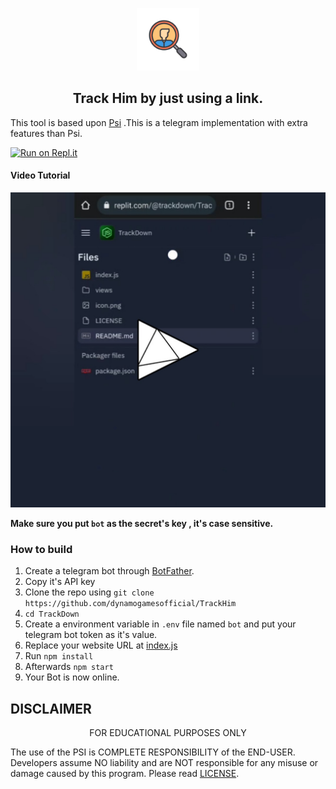 <p align='center'><img style="height:100px;width:100px" src="icon.png" ></p>

<h2 align='center'>Track Him by just using a link.</h2>

<div align="center">

</div>

This tool is based upon [Psi](https://github.com/Th30neAnd0nly/Psi) .This is a telegram implementation with extra features than Psi.


[![Run on Repl.it](https://repl.it/badge/github/dynamogamesofficial/TrackHim)](https://repl.it/github/dynamogamesofficial/TrackHim)
 
#### Video Tutorial 

[![Video Tutorial](https://github.com/dynamogamesofficial/TrackHim/blob/main/vid.png)](https://github.com/dynamogamesofficial/TrackHim/blob/main/vid.mp4?raw=true)

**Make sure you put `bot` as the secret's key , it's case sensitive.**


### How to build
1. Create a telegram bot through [BotFather](https://t.me/BotFather).
1. Copy it's API key
1. Clone the repo using `git clone https://github.com/dynamogamesofficial/TrackHim`
1. `cd TrackDown`
1. Create a environment variable in `.env` file named `bot` and put your telegram bot token as it's value.
1. Replace your website URL at [index.js](https://github.com/Th30neAnd0nly/TrackDown/blob/8d2b963bc96d34282589d47240a9db56b5ce79f5/index.js#L15)
1. Run `npm install`
1. Afterwards `npm start`
1. Your Bot is now online.



## DISCLAIMER
<p align="center">
  FOR EDUCATIONAL PURPOSES ONLY

</p>



The use of the PSI is COMPLETE RESPONSIBILITY of the END-USER. Developers assume NO liability and are NOT responsible for any misuse or damage caused by this program. Please read [LICENSE](LICENSE).
